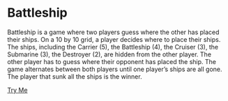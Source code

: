 # Battleship
Battleship is a game where two players guess where the other has placed their ships. On a 10 by 10 grid, a player decides where to place their ships. The ships, including the Carrier (5), the Battleship (4), the Cruiser (3), the Submarine (3), the Destroyer (2), are hidden from the other player. The other player has to guess where their opponent has placed the ship. The game alternates between both players until one player’s ships are all gone. The player that sunk all the ships is the winner.

[Try Me](https://replit.com/@MAYEENAYOUB/Final-Project#User.java)

